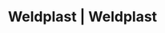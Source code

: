 ---
Link: "file:/Users/vinayakpatel/Downloads/www.weldplast.cz/eshop_products_compare/add/eshop-products-variant195"
product_name: "null"
product_id: "null"
title: "Weldplast | Weldplast"
product_desc: ""
product_specs: ""
product_downloads: ""
href: ""
accessories: ""
similar_products: ""
---